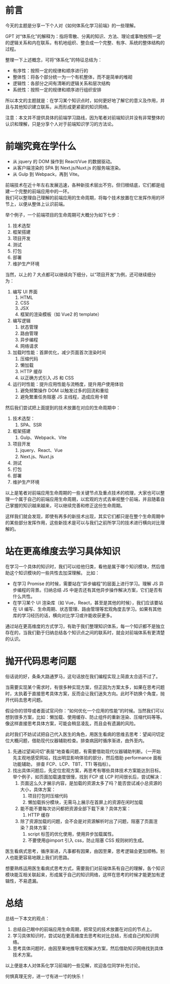 # 前言
今天的主题是分享一下个人对《如何体系化学习前端》的一些理解。

GPT 对“体系化”的解释为：指将零散、分离的知识、方法、理论或事物按照一定的逻辑关系和内在联系，有机地组织、整合成一个完整、有序、系统的整体结构的过程。

整理一下上述概念，可将“体系化”的特征总结为：
- 有序性：按照一定的规律和顺序进行的
- 整体性：将各个部分统一为一个有机整体，而不是简单的堆砌
- 逻辑性：各部分之间有清晰的逻辑关系和层次结构
- 系统性：按照一定的规律和顺序进行组织安排

所以本文的主题就是：在学习某个知识点时，如何更好地了解它的意义及作用，并且与其他知识建立联系，从而形成更紧密的知识网络。

注意：本文并不提供具体的前端学习路线，因为笔者对前端知识并没有非常整体的认识和理解，只是分享个人对于前端知识学习的方法论。

# 前端究竟在学什么
- 从 jquery 的 DOM 操作到 React/Vue 的数据驱动。
- 从客户端渲染的 SPA 到 Next.js/Nuxt.js 的服务端渲染。
- 从 Gulp 到 Webpack，再到 Vite。

前端技术在近十年左右发展迅速，各种新技术层出不穷。但归根结底，它们都是组建一个完整的前端应用中的一环。\
我们可以整理自己理解的前端应用的生命周期，将每个技术放置在它发挥作用的环节上，以便从整体上认识前端。

举个例子，一个前端项目的生命周期可大概分为如下七步：
1. 技术选型
2. 框架搭建
3. 项目开发
4. 测试
5. 打包
6. 部署
7. 维护生产环境

当然，以上的 7 大点都可以继续向下细分，以“项目开发”为例，还可继续细分为：
1. 编写 UI 界面
    1. HTML
    2. CSS
    3. JSX
    4. 框架的渲染模板（如 Vue2 的 template）
2. 编写逻辑
   1. 状态管理
   2. 路由管理
   3. 异步编程
   4. 网络请求
3. 加载时性能：首屏优化，减少页面首次渲染时间
    1. 压缩代码
    2. 懒加载
    3. HTTP 缓存
    4. 以正确方式引入 JS 和 CSS
4. 运行时性能：提升应用性能与流畅度，提升用户使用体验
    1. 避免频繁操作 DOM 以触发过多的回流和重绘
    2. 避免繁重任务阻塞 JS 主线程，造成应用卡顿


然后我们尝试把上面提到的技术放置在对应的生命周期中：
1. 技术选型：
    1. SPA、SSR
2. 框架搭建
    1. Gulp、Webpack、Vite
3. 项目开发
    1. jquery、React、Vue
    2. Next.js、Nuxt.js
4. 测试
5. 打包
6. 部署
7. 维护生产环境

以上是笔者对前端应用生命周期的一些关键节点及重点技术的梳理，大家也可以整理一个属于自己的前端应用生命周期，以宏观的方式去审视整个前端，并且随着自己掌握的知识越来越来，可以继续完善和修正这份生命周期。

这样我们就会发现，即使有再多的新技术出现，其实它们都只是在整个生命周期中的某些部分发挥作用，这些新技术是可以与我们之前所学习的技术进行横向对比理解的。

# 站在更高维度去学习具体知识
在学习一个具体的知识时，我们可以给他归类，看他是属于哪个知识模块，然后借助这个知识模块的一些共性去加深理解。
比如：
- 在学习 Promise 的时候，需要站在“异步编程”的层面上进行学习。理解 JS 异步编程的背景。归纳总结 JS 中是否还有其他异步操作解决方案，它们是否有什么共性。
- 在学习某个 UI 渲染库（如 Vue，React，甚至是其他的时候），我们应该要站在 UI 编写、生命周期、状态管理、路由管理等宏观角度去学习。如果有其他库的学习经历的话，横向对比学习或许能收获更多。

通过站在更高维度的方式学习，有助于我们整理知识体系，每一个知识都不是独立存在的，当我们勤于归纳总结各个知识点之间的联系时，就会对前端体系有更清楚的认识。

# 抛开代码思考问题
俗话说的好，条条大路通罗马，这句话放在我们编程实现上简直太合适不过了。

当需要实现某个需求时，有很多种实现方案，但正因为方案太多，如果在思考问题时，太执着于直接思考具体方案，反而会让我们迷失方向。此时不妨换个角度，抛开代码去思考问题。

假设你的领导或者面试官问你：“如何优化一个应用的性能”的时候。当然我们可以想到很多方案，比如：懒加载、使用缓存、防止组件的重新渲染、压缩代码等等。像这样直接思考具体方案，可能会稍显凌乱，而且会有遗漏的风险。

此时我们不妨试试把自己代入医生的角色，用医生看病的思维去思考：望闻问切定位大概问题，借助现代仪器辅助检查。排查病因时循序渐进，由外至内。
1. 先通过望闻问切“表层”地查看问题，有需要借助现代仪器辅助判断。（一开始先主观地感受网站，找出明显影响体验的部分，然后借助 performance 面板功能辅助， 排查 FCP、LCP、TBT、TTI 等指标）。
2. 找出具体问题后，先定位宏观方案，再思考有哪些具体技术方案能达到目标。举个例子，如页面加载速度很慢，找到 FCP 或 LCP 时间很长后，尝试解决：
    1. 页面这么久才展示内容，是加载的资源太多了吗？能否尝试减小总资源的大小，具体方案：
        1. 项目打包时压缩代码
        2. 懒加载拆分模块，无需马上展示在首屏上的资源在闲时加载
    2. 能不能不要每次访问都把资源全部下载下来？具体方案：
        1. HTTP 缓存
    3. 除了资源加载的问题，会不会是对资源解析时出了问题，阻塞了页面渲染？具体方案：
        1. script 标签的优化使用，使用异步加载属性。
        2. 不要使用@import 引入 css，防止阻塞 CSS 规则树的生成。

医生看病式思考，循序渐进，凡事都有因果，由因至果，思考逻辑会更加顺畅。别人也能更容易地跟上我们的思路。

想要熟练运用医生看病式思考方式，需要我们对前端体系有自己的理解，各个知识模块能互相关联起来，形成属于自己的知识网络，这样在思考的时候才能更加有逻辑性，不易遗漏。

# 总结
总结一下本文的观点：
1. 总结自己眼中的前端应用生命周期，把常见的技术放置在对应的节点上。
2. 学习具体知识时，尝试站在更高维度去思考和对比总结，形成自己的知识网络。
3. 思考具体问题时，由因至果地推导宏观解决方案，然后借助知识网络找到具体技术方案。

以上便是本人对体系化学习前端的一些见解，欢迎各位同学补充讨论。

何惧真理无穷，进一寸有进一寸的快乐！

